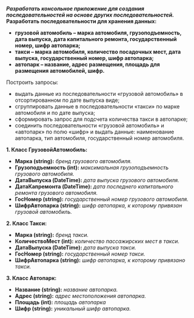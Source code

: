***Разработать консольное приложение для создания последовательностей на основе других последовательностей.***
**Разработать последовательности для хранения данных:**
- **грузовой автомобиль – марка автомобиля, грузоподъемность, дата выпуска, дата капитального ремонта, государственный номер, шифр автопарка;**
- **такси – марка автомобиля, количество посадочных мест, дата выпуска, государственный номер, шифр автопарка;**
- **автопарк – название, адрес размещения, площадь для размещения автомобилей, шифр.**

Построить запросы:
- выдать данные из последовательности «грузовой автомобиль» в отсортированном по дате выпуска виде;
- сгруппировать данные в последовательности «такси» по марке автомобиля и по дате выпуска;
- сформировать запрос для подсчета количества такси в автопарке;
- соединить последовательности «грузовой автомобиль» и «автопарк» по полю «шифр» и выдать данные: наименование автопарка, тип автомобиля, государственный номер автомобиля.



**1. Класс ГрузовойАвтомобиль:**
- **Марка (string):** *бренд грузового автомобиля.*
- **Грузоподъемность (int):** *максимальная грузоподъемность грузового автомобиля.*
- **ДатаВыпуска (DateTime):** *дата выпуска грузового автомобиля.*
- **ДатаКапремонта (DateTime):** *дата последнего капитального ремонта грузового автомобиля.*
- **ГосНомер (string):** *государственный номер грузового автомобиля.*
- **ШифрАвтопарка (string):** *шифр автопарка, к которому привязан грузовой автомобиль.*

**2. Класс Такси:**
- **Марка (string):** *бренд такси.*
- **КоличествоМест (int):** *количество пассажирских мест в такси.*
- **ДатаВыпуска (DateTime):** *дата выпуска такси.*
- **ГосНомер (string):** *государственный номер такси.*
- **ШифрАвтопарка (string):** *шифр автопарка, к которому привязано такси.*

**3. Класс Автопарк:**
- **Название (string):** *название автопарка.*
- **Адрес (string):** *адрес местоположения автопарка.*
- **Площадь (int):** *площадь автопарка*
- **Шифр (string):** *уникальный шифр автопарка.*
